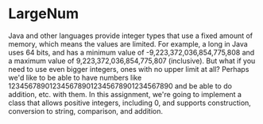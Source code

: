 # LargeNum
Java and other languages provide integer types that use a fixed amount of memory, which means the values are limited. For example, a long in Java uses 64 bits, and has a minimum value of -9,223,372,036,854,775,808 and a maximum value of 9,223,372,036,854,775,807 (inclusive). But what if you need to use even bigger integers, ones with no upper limit at all? Perhaps we'd like to be able to have numbers like 1234567890123456789012345678901234567890 and be able to do addition, etc. with them. In this assignment, we're going to implement a class that allows positive integers, including 0, and supports construction, conversion to string, comparison, and addition.
